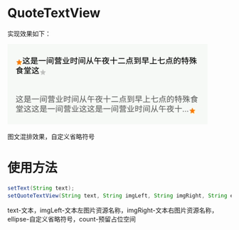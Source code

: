 # QuoteTextView
实现效果如下：   

![实现效果：](https://github.com/VDshixiaoming/QuoteTextView/raw/master/QuoteTextView/screenshot.png)  

图文混排效果，自定义省略符号
# 使用方法
``` java
setText(String text);
setQuoteTextView(String text, String imgLeft, String imgRight, String ellipse, int count);
```
text-文本，imgLeft-文本左图片资源名称，imgRight-文本右图片资源名称，ellipse-自定义省略符号，count-预留占位空间
